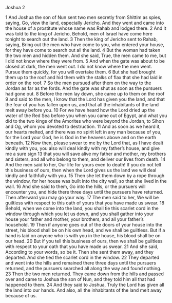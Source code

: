 Joshua 2

1	And Joshua the son of Nun sent two men secretly from Shittim as spies, saying, Go, view the land, especially Jericho. And they went and came into the house of a prostitute whose name was Rahab and lodged there.
2	And it was told to the king of Jericho, Behold, men of Israel have come here tonight to search out the land.
3	Then the king of Jericho sent to Rahab, saying, Bring out the men who have come to you, who entered your house, for they have come to search out all the land.
4	But the woman had taken the two men and hidden them. And she said, True, the men came to me, but I did not know where they were from.
5	And when the gate was about to be closed at dark, the men went out. I do not know where the men went. Pursue them quickly, for you will overtake them.
6	But she had brought them up to the roof and hid them with the stalks of flax that she had laid in order on the roof.
7	So the men pursued after them on the way to the Jordan as far as the fords. And the gate was shut as soon as the pursuers had gone out.
8	Before the men lay down, she came up to them on the roof
9	and said to the men, I know that the Lord has given you the land, and that the fear of you has fallen upon us, and that all the inhabitants of the land melt away before you.
10	For we have heard how the Lord dried up the water of the Red Sea before you when you came out of Egypt, and what you did to the two kings of the Amorites who were beyond the Jordan, to Sihon and Og, whom you devoted to destruction.
11	And as soon as we heard it, our hearts melted, and there was no spirit left in any man because of you, for the Lord your God, he is God in the heavens above and on the earth beneath.
12	Now then, please swear to me by the Lord that, as I have dealt kindly with you, you also will deal kindly with my father’s house, and give me a sure sign
13	that you will save alive my father and mother, my brothers and sisters, and all who belong to them, and deliver our lives from death.
14	And the men said to her, Our life for yours even to death! If you do not tell this business of ours, then when the Lord gives us the land we will deal kindly and faithfully with you.
15	Then she let them down by a rope through the window, for her house was built into the city wall, so that she lived in the wall.
16	And she said to them, Go into the hills, or the pursuers will encounter you, and hide there three days until the pursuers have returned. Then afterward you may go your way.
17	The men said to her, We will be guiltless with respect to this oath of yours that you have made us swear.
18	Behold, when we come into the land, you shall tie this scarlet cord in the window through which you let us down, and you shall gather into your house your father and mother, your brothers, and all your father’s household.
19	Then if anyone goes out of the doors of your house into the street, his blood shall be on his own head, and we shall be guiltless. But if a hand is laid on anyone who is with you in the house, his blood shall be on our head.
20	But if you tell this business of ours, then we shall be guiltless with respect to your oath that you have made us swear.
21	And she said, According to your words, so be it. Then she sent them away, and they departed. And she tied the scarlet cord in the window.
22	They departed and went into the hills and remained there three days until the pursuers returned, and the pursuers searched all along the way and found nothing.
23	Then the two men returned. They came down from the hills and passed over and came to Joshua the son of Nun, and they told him all that had happened to them.
24	And they said to Joshua, Truly the Lord has given all the land into our hands. And also, all the inhabitants of the land melt away because of us.

